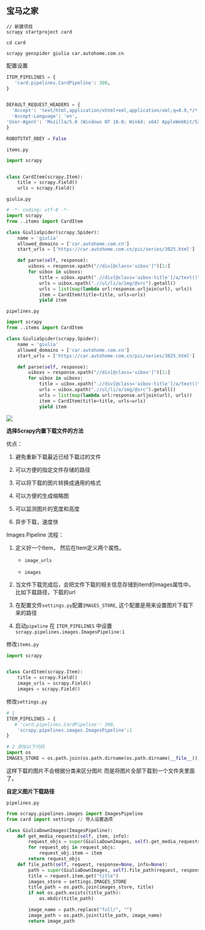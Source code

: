 ## 宝马之家

```shell
// 新建项目
scrapy startproject card

cd card

scrapy genspider giulia car.autohome.com.cn
```

配置设置

```python
ITEM_PIPELINES = {
   'card.pipelines.CardPipeline': 300,
}


DEFAULT_REQUEST_HEADERS = {
  'Accept': 'text/html,application/xhtml+xml,application/xml;q=0.9,*/*;q=0.8',
  'Accept-Language': 'en',
'User-Agent': 'Mozilla/5.0 (Windows NT 10.0; Win64; x64) AppleWebKit/537.36 (KHTML, like Gecko) Chrome/78.0.3904.70 Safari/537.36'
}

ROBOTSTXT_OBEY = False
```

`items.py`

```python
import scrapy


class CardItem(scrapy.Item):
    title = scrapy.Field()
    urls = scrapy.Field()
```

`giulia.py`

```python
# -*- coding: utf-8 -*-
import scrapy
from ..items import CardItem

class GiuliaSpider(scrapy.Spider):
    name = 'giulia'
    allowed_domains = ['car.autohome.com.cn']
    start_urls = ['https://car.autohome.com.cn/pic/series/3825.html']

    def parse(self, response):
        uiboxs = response.xpath("//div[@class='uibox']")[1:]
        for uibox in uiboxs:
            title = uibox.xpath(".//div[@class='uibox-title']/a/text()").get()
            urls = uibox.xpath(".//ul/li/a/img/@src").getall()
            urls = list(map(lambda url:response.urljoin(url), urls))
            item = CardItem(title=title, urls=urls)
            yield item
```

`pipelines.py`

```python
import scrapy
from ..items import CardItem

class GiuliaSpider(scrapy.Spider):
    name = 'giulia'
    allowed_domains = ['car.autohome.com.cn']
    start_urls = ['https://car.autohome.com.cn/pic/series/3825.html']

    def parse(self, response):
        uiboxs = response.xpath("//div[@class='uibox']")[1:]
        for uibox in uiboxs:
            title = uibox.xpath(".//div[@class='uibox-title']/a/text()").get()
            urls = uibox.xpath(".//ul/li/a/img/@src").getall()
            urls = list(map(lambda url:response.urljoin(url), urls))
            item = CardItem(title=title, urls=urls)
            yield item
```

![](E:\Tashi\Desktop\Learning\A1Static\imgs\2019-10-31-15-21-42-image.png)



**选择Scrapy内置下载文件的方法**



优点：

1. 避免重新下载最近已经下载过的文件

2. 可以方便的指定文件存储的路径

3. 可以将下载的图片转换成通用的格式

4. 可以方便的生成缩略图

5. 可以监测图片的宽度和高度

6. 异步下载，速度快



Images Pipeline 流程：

1. 定义好一个Item， 然后在Item定义两个属性。
   
   - `image_urls`
   
   - `images`

2. 当文件下载完成后，会把文件下载的相关信息存储到item的images属性中。比如下载路径，下载的url

3. 在配置文件`settings.py`配置`IMAGES_STORE`, 这个配置是用来设置图片下载下来的路径

4. 启动`pipeline`  在 `ITEM_PIPELINES` 中设置`scrapy.pipelines.images.ImagesPipeline:1`

修改`items.py`

```python
import scrapy


class CardItem(scrapy.Item):
    title = scrapy.Field()
    image_urls = scrapy.Field()
    images = scrapy.Field()
```

修改`settings.py`

```python
# 1
ITEM_PIPELINES = {
   # 'card.pipelines.CardPipeline': 300,
    'scrapy.pipelines.images.ImagesPipeline':1
}

# 2 添加以下代码
import os
IMAGES_STORE = os.path.join(os.path.dirname(os.path.dirname(__file__)), "images")
```



这样下载的图片不会根据分类来区分图片 而是将图片全部下载到一个文件夹里面了。



**自定义图片下载路径**



`pipelines.py`

```python
from scrapy.pipelines.images import ImagesPipeline
from card import settings // 导入设置选项

class GiuliaDownImages(ImagesPipeline):
    def get_media_requests(self, item, info):
        request_objs = super(GiuliaDownImages, self).get_media_requests(item, info)
        for request_obj in request_objs:
            request_obj.item = item
        return request_objs
    def file_path(self, request, response=None, info=None):
        path = super(GiuliaDownImages, self).file_path(request, response, info)
        title = request.item.get("title")
        images_store = settings.IMAGES_STORE
        title_path = os.path.join(images_store, title)
        if not os.path.exists(title_path):
            os.mkdir(title_path)

        image_name = path.replace("full/", "")
        image_path = os.path.join(title_path, image_name)
        return image_path
```
